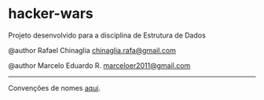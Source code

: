 # hacker-wars
Projeto desenvolvido para a disciplina de Estrutura de Dados

@author Rafael Chinaglia <chinaglia.rafa@gmail.com>



@author Marcelo Eduardo R. <marceloer2011@gmail.com>

---
Convenções de nomes [aqui](https://github.com/chinaglia-rafa/hacker-wars/blob/master/naming-conventions.md).
